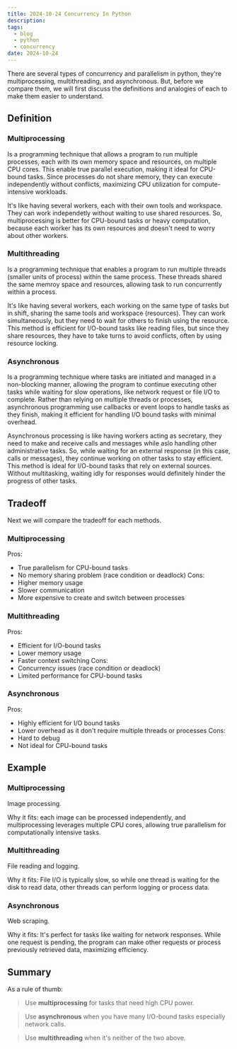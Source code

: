 ```yaml
---
title: 2024-10-24 Concurrency In Python
description: 
tags:
  - blog
  - python
  - concurrency
date: 2024-10-24
---
```


There are several types of concurrency and parallelism in python, they're multiprocessing, multithreading, and asynchronous. But, before we compare them, we will first discuss the definitions and analogies of each to make them easier to understand.

## Definition
### Multiprocessing

Is a programming technique that allows a program to run multiple processes, each with its own memory space and resources, on multiple CPU cores. This enable true parallel execution, making it ideal for CPU-bound tasks. Since processes do not share memory, they can execute independently without conflicts, maximizing CPU utilization for compute-intensive workloads.

It's like having several workers, each with their own tools and workspace. They can work independetly without waiting to use shared resources. So, multiprocessing is better for CPU-bound tasks or heavy computation, because each worker has its own resources and doesn't need to worry about other workers.

### Multithreading

Is a programming technique that enables a program to run multiple threads (smaller units of process) within the same process. These threads shared the same memroy space and resources, allowing task to run concurrently within a process.

It's like having several workers, each working on the same type of tasks but in shift, sharing the same tools and workspace (resources). They can work simultaneously, but they need to wait for others to finish using the resource. This method is efficient for I/O-bound tasks like reading files, but since they share resources, they have to take turns to avoid conflicts, often by using resource locking.

### Asynchronous

Is a programming technique where tasks are initiated and managed in a non-blocking manner, allowing the program to continue executing other tasks while waiting for slow operations, like network request or file I/O to complete. Rather than relying on multiple threads or processes, asynchronous programming use callbacks or event loops to handle tasks as they finish, making it efficient for handling I/O bound tasks with minimal overhead.

Asynchronous processing is like having workers acting as secretary, they need to make and receive calls and messages while aslo handling other administrative tasks. So, while waiting for an external response (in this case, calls or messages), they continue working on other tasks to stay efficient. This method is ideal for I/O-bound tasks that rely on external sources. Without multitasking, waiting idly for responses would definitely hinder the progress of other tasks.

## Tradeoff

Next we will compare the tradeoff for each methods.

### Multiprocessing

Pros:
- True parallelism for CPU-bound tasks
- No memory sharing problem (race condition or deadlock)
Cons:
- Higher memory usage
- Slower communication
- More expensive to create and switch between processes

### Multithreading

Pros:
- Efficient for I/O-bound tasks
- Lower memory usage
- Faster context switching
Cons:
- Concurrency issues (race condition or deadlock)
- Limited performance for CPU-bound tasks

### Asynchronous

Pros:
- Highly efficient for I/O bound tasks
- Lower overhead as it don't require multiple threads or processes
Cons:
- Hard to debug
- Not ideal for CPU-bound tasks

## Example
### Multiprocessing

Image processing.

Why it fits: each image can be processed independently, and multiprocessing leverages multiple CPU cores, allowing true parallelism for computationally intensive tasks.

### Multithreading

File reading and logging.

Why it fits: File I/O is typically slow, so while one thread is waiting for the disk to read data, other threads can perform logging or process data.

### Asynchronous

Web scraping.

Why it fits: It's perfect for tasks like waiting for network responses. While one request is pending, the program can make other requests or process previously retrieved data, maximizing efficiency.

## Summary

As a rule of thumb:
> Use **multiprocessing** for tasks that need high CPU power.

> Use **asynchronous** when you have many I/O-bound tasks especially network calls.

> Use **multithreading** when it's neither of the two above.
